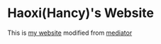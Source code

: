 Haoxi(Hancy)'s Website
========

This is [my website](https://hancyran.github.io/) modified from [mediator](https://github.com/dirkfabisch/mediator)

